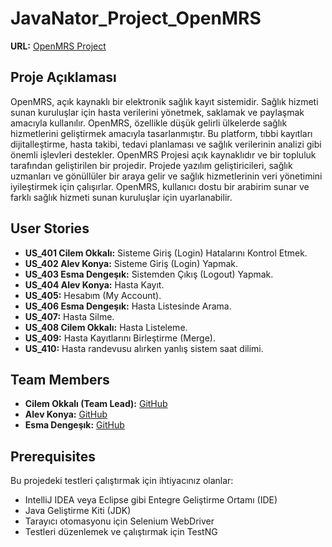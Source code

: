# JavaNator_Project_OpenMRS 

**URL:** [OpenMRS Project](https://demo.openmrs.org/)

## Proje Açıklaması
OpenMRS, açık kaynaklı bir elektronik sağlık kayıt sistemidir. Sağlık hizmeti sunan kuruluşlar için hasta verilerini yönetmek, saklamak ve paylaşmak amacıyla kullanılır. OpenMRS, özellikle düşük gelirli ülkelerde sağlık hizmetlerini geliştirmek amacıyla tasarlanmıştır. Bu platform, tıbbi kayıtları dijitalleştirme, hasta takibi, tedavi planlaması ve sağlık verilerinin analizi gibi önemli işlevleri destekler. OpenMRS Projesi açık kaynaklıdır ve bir topluluk tarafından geliştirilen bir projedir. Projede yazılım geliştiricileri, sağlık uzmanları ve gönüllüler bir araya gelir ve sağlık hizmetlerinin veri yönetimini iyileştirmek için çalışırlar. OpenMRS, kullanıcı dostu bir arabirim sunar ve farklı sağlık hizmeti sunan kuruluşlar için uyarlanabilir.

## User Stories
- **US_401 Cilem Okkalı:** Sisteme Giriş (Login) Hatalarını Kontrol Etmek.
- **US_402 Alev Konya:** Sisteme Giriş (Login) Yapmak.
- **US_403 Esma Dengeşık:** Sistemden Çıkış (Logout) Yapmak.
- **US_404 Alev Konya:** Hasta Kayıt.
- **US_405:** Hesabım (My Account).
- **US_406 Esma Dengeşık:** Hasta Listesinde Arama.
- **US_407:** Hasta Silme.
- **US_408 Cilem Okkalı:** Hasta Listeleme.
- **US_409:** Hasta Kayıtlarını Birleştirme (Merge).
- **US_410:** Hasta randevusu alırken yanlış sistem saat dilimi.

## Team Members
- **Cilem Okkalı (Team Lead):** [GitHub](https://github.com/Cilem89)
- **Alev Konya:**              [GitHub](https://github.com/Alev91)
- **Esma Dengeşık:**           [GitHub](https://github.com/esmadengesik)

## Prerequisites
Bu projedeki testleri çalıştırmak için ihtiyacınız olanlar:

- IntelliJ IDEA veya Eclipse gibi Entegre Geliştirme Ortamı (IDE)
- Java Geliştirme Kiti (JDK)
- Tarayıcı otomasyonu için Selenium WebDriver
- Testleri düzenlemek ve çalıştırmak için TestNG
